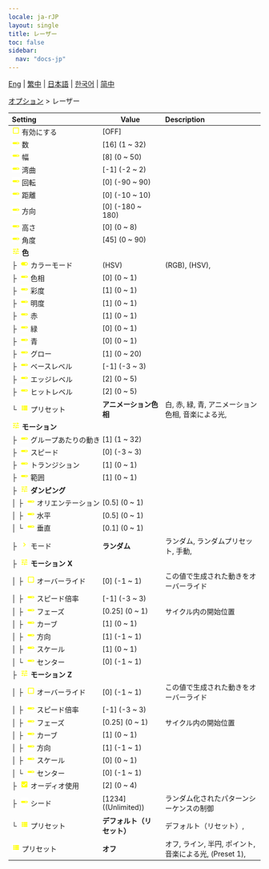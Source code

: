 ```yaml
---
locale: ja-rJP
layout: single
title: レーザー
toc: false
sidebar:
  nav: "docs-jp"
---
```

[Eng](/dancexr/menu/2025.4/stage/laser) | [繁中](/tw/dancexr/menu/2025.4/stage/laser) | [日本語](/jp/dancexr/menu/2025.4/stage/laser) | [한국어](/kr/dancexr/menu/2025.4/stage/laser) | [简中](/zh/dancexr/menu/2025.4/stage/laser)

[オプション](../menu#オプション) > レーザー



| Setting | Value | Description |
| :--- | --- | :--- |
|<nobr> ![check_off icon](/images/icon/ic_check_off.png)  有効にする</nobr>| [OFF] | 
|<nobr> ![slider icon](/images/icon/ic_slider.png)  数</nobr>| [16] (1 ~ 32) | 
|<nobr> ![slider icon](/images/icon/ic_slider.png)  幅</nobr>| [8] (0 ~ 50) | 
|<nobr> ![slider icon](/images/icon/ic_slider.png)  湾曲</nobr>| [-1] (-2 ~ 2) | 
|<nobr> ![slider icon](/images/icon/ic_slider.png)  回転</nobr>| [0] (-90 ~ 90) | 
|<nobr> ![slider icon](/images/icon/ic_slider.png)  距離</nobr>| [0] (-10 ~ 10) | 
|<nobr> ![slider icon](/images/icon/ic_slider.png)  方向</nobr>| [0] (-180 ~ 180) | 
|<nobr> ![slider icon](/images/icon/ic_slider.png)  高さ</nobr>| [0] (0 ~ 8) | 
|<nobr> ![slider icon](/images/icon/ic_slider.png)  角度</nobr>| [45] (0 ~ 90) | 
|<nobr> ![tune icon](/images/icon/ic_tune.png)  <b>色</b></nobr>| | 
|<nobr>├&nbsp; ![toggle_on icon](/images/icon/ic_toggle_on.png)  カラーモード</nobr>| (HSV) | (RGB), (HSV), 
|<nobr>├&nbsp; ![slider icon](/images/icon/ic_slider.png)  色相</nobr>| [0] (0 ~ 1) | 
|<nobr>├&nbsp; ![slider icon](/images/icon/ic_slider.png)  彩度</nobr>| [1] (0 ~ 1) | 
|<nobr>├&nbsp; ![slider icon](/images/icon/ic_slider.png)  明度</nobr>| [1] (0 ~ 1) | 
|<nobr>├&nbsp; ![slider icon](/images/icon/ic_slider.png)  赤</nobr>| [1] (0 ~ 1) | 
|<nobr>├&nbsp; ![slider icon](/images/icon/ic_slider.png)  緑</nobr>| [0] (0 ~ 1) | 
|<nobr>├&nbsp; ![slider icon](/images/icon/ic_slider.png)  青</nobr>| [0] (0 ~ 1) | 
|<nobr>├&nbsp; ![slider icon](/images/icon/ic_slider.png)  グロー</nobr>| [1] (0 ~ 20) | 
|<nobr>├&nbsp; ![slider icon](/images/icon/ic_slider.png)  ベースレベル</nobr>| [-1] (-3 ~ 3) | 
|<nobr>├&nbsp; ![slider icon](/images/icon/ic_slider.png)  エッジレベル</nobr>| [2] (0 ~ 5) | 
|<nobr>├&nbsp; ![slider icon](/images/icon/ic_slider.png)  ヒットレベル</nobr>| [2] (0 ~ 5) | 
|<nobr>└&nbsp; ![list icon](/images/icon/ic_list.png)  プリセット</nobr>| **アニメーション色相** | 白, 赤, 緑, 青, アニメーション色相, 音楽による光,  |
|<nobr> ![tune icon](/images/icon/ic_tune.png)  <b>モーション</b></nobr>| | 
|<nobr>├&nbsp; ![slider icon](/images/icon/ic_slider.png)  グループあたりの動き</nobr>| [1] (1 ~ 32) | 
|<nobr>├&nbsp; ![slider icon](/images/icon/ic_slider.png)  スピード</nobr>| [0] (-3 ~ 3) | 
|<nobr>├&nbsp; ![slider icon](/images/icon/ic_slider.png)  トランジション</nobr>| [1] (0 ~ 1) | 
|<nobr>├&nbsp; ![slider icon](/images/icon/ic_slider.png)  範囲</nobr>| [1] (0 ~ 1) | 
|<nobr>├&nbsp; ![tune icon](/images/icon/ic_tune.png)  <b>ダンピング</b></nobr>| | 
|<nobr>│&nbsp;├&nbsp; ![slider icon](/images/icon/ic_slider.png)  オリエンテーション</nobr>| [0.5] (0 ~ 1) | 
|<nobr>│&nbsp;├&nbsp; ![slider icon](/images/icon/ic_slider.png)  水平</nobr>| [0.5] (0 ~ 1) | 
|<nobr>│&nbsp;└&nbsp; ![slider icon](/images/icon/ic_slider.png)  垂直</nobr>| [0.1] (0 ~ 1) | 
|<nobr>├&nbsp; ![chevron icon](/images/icon/ic_chevron.png)  モード</nobr>| **ランダム** | ランダム, ランダムプリセット, 手動,  |
|<nobr>├&nbsp; ![tune icon](/images/icon/ic_tune.png)  <b>モーション X</b></nobr>| | 
|<nobr>│&nbsp;├&nbsp; ![check_off icon](/images/icon/ic_check_off.png)  オーバーライド</nobr>| [0] (-1 ~ 1) | この値で生成された動きをオーバーライド
|<nobr>│&nbsp;├&nbsp; ![slider icon](/images/icon/ic_slider.png)  スピード倍率</nobr>| [-1] (-3 ~ 3) | 
|<nobr>│&nbsp;├&nbsp; ![slider icon](/images/icon/ic_slider.png)  フェーズ</nobr>| [0.25] (0 ~ 1) | サイクル内の開始位置
|<nobr>│&nbsp;├&nbsp; ![slider icon](/images/icon/ic_slider.png)  カーブ</nobr>| [1] (0 ~ 1) | 
|<nobr>│&nbsp;├&nbsp; ![slider icon](/images/icon/ic_slider.png)  方向</nobr>| [1] (-1 ~ 1) | 
|<nobr>│&nbsp;├&nbsp; ![slider icon](/images/icon/ic_slider.png)  スケール</nobr>| [1] (0 ~ 1) | 
|<nobr>│&nbsp;└&nbsp; ![slider icon](/images/icon/ic_slider.png)  センター</nobr>| [0] (-1 ~ 1) | 
|<nobr>├&nbsp; ![tune icon](/images/icon/ic_tune.png)  <b>モーション Z</b></nobr>| | 
|<nobr>│&nbsp;├&nbsp; ![check_off icon](/images/icon/ic_check_off.png)  オーバーライド</nobr>| [0] (-1 ~ 1) | この値で生成された動きをオーバーライド
|<nobr>│&nbsp;├&nbsp; ![slider icon](/images/icon/ic_slider.png)  スピード倍率</nobr>| [-1] (-3 ~ 3) | 
|<nobr>│&nbsp;├&nbsp; ![slider icon](/images/icon/ic_slider.png)  フェーズ</nobr>| [0.25] (0 ~ 1) | サイクル内の開始位置
|<nobr>│&nbsp;├&nbsp; ![slider icon](/images/icon/ic_slider.png)  カーブ</nobr>| [1] (0 ~ 1) | 
|<nobr>│&nbsp;├&nbsp; ![slider icon](/images/icon/ic_slider.png)  方向</nobr>| [1] (-1 ~ 1) | 
|<nobr>│&nbsp;├&nbsp; ![slider icon](/images/icon/ic_slider.png)  スケール</nobr>| [0] (0 ~ 1) | 
|<nobr>│&nbsp;└&nbsp; ![slider icon](/images/icon/ic_slider.png)  センター</nobr>| [0] (-1 ~ 1) | 
|<nobr>├&nbsp; ![check_on icon](/images/icon/ic_check_on.png)  オーディオ使用</nobr>| [2] (0 ~ 4) | 
|<nobr>├&nbsp; ![slider icon](/images/icon/ic_slider.png)  シード</nobr>| [1234] ((Unlimited)) | ランダム化されたパターンシーケンスの制御
|<nobr>└&nbsp; ![list icon](/images/icon/ic_list.png)  プリセット</nobr>| **デフォルト（リセット）** | デフォルト（リセット）,  |
|<nobr> ![list icon](/images/icon/ic_list.png)  プリセット</nobr>| **オフ** | オフ, ライン, 半円, ポイント, 音楽による光, (Preset 1),  |
